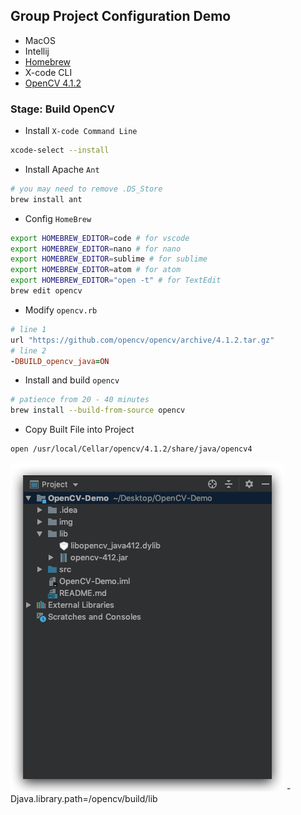
## Group Project Configuration Demo
- MacOS
- Intellij
- [Homebrew](https://brew.sh/)
- X-code CLI
- [OpenCV 4.1.2](https://opencv.org/releases/)

### Stage: Build OpenCV
- Install `X-code Command Line`
```sh
xcode-select --install
```
- Install Apache `Ant`
```sh
# you may need to remove .DS_Store
brew install ant 
```
- Config `HomeBrew`
```sh
export HOMEBREW_EDITOR=code # for vscode
export HOMEBREW_EDITOR=nano # for nano
export HOMEBREW_EDITOR=sublime # for sublime
export HOMEBREW_EDITOR=atom # for atom
export HOMEBREW_EDITOR="open -t" # for TextEdit
brew edit opencv
```
- Modify `opencv.rb`
<!-- https://github.com/opencv/opencv/archive/4.0.1.tar.gz -->
```ruby
# line 1
url "https://github.com/opencv/opencv/archive/4.1.2.tar.gz"
# line 2
-DBUILD_opencv_java=ON
```



- Install and build `opencv`
```sh
# patience from 20 - 40 minutes
brew install --build-from-source opencv
```
- Copy Built File into Project
```sh
open /usr/local/Cellar/opencv/4.1.2/share/java/opencv4
```


![](img/2019-10-25-03-45-09.png)
-Djava.library.path=/opencv/build/lib